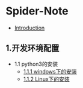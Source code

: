 # Spider-Note

* [Introduction](README.md)

## 1.开发环境配置

* 1.1 python3的安装
  * [1.1.1 windows下的安装](1./1.1.1-windows.md)
  * [1.1.2 Linux下的安装](1./1.1.2-linux.md)



